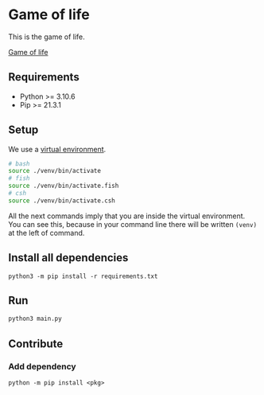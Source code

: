 # Game of life

This is the game of life.

[Game of life](https://en.wikipedia.org/wiki/Conway%27s_Game_of_Life)

## Requirements

* Python >= 3.10.6
* Pip >= 21.3.1

## Setup

We use a [virtual environment](https://docs.python.org/3/tutorial/venv.html).

```sh
# bash
source ./venv/bin/activate
# fish 
source ./venv/bin/activate.fish
# csh
source ./venv/bin/activate.csh
```

All the next commands imply that you are inside the virtual environment.
You can see this, because in your command line there will be written `(venv)` 
at the left of command.

## Install all dependencies

```shell
python3 -m pip install -r requirements.txt
```

## Run

```sh
python3 main.py
```

## Contribute

### Add dependency

```shell
python -m pip install <pkg>
```
